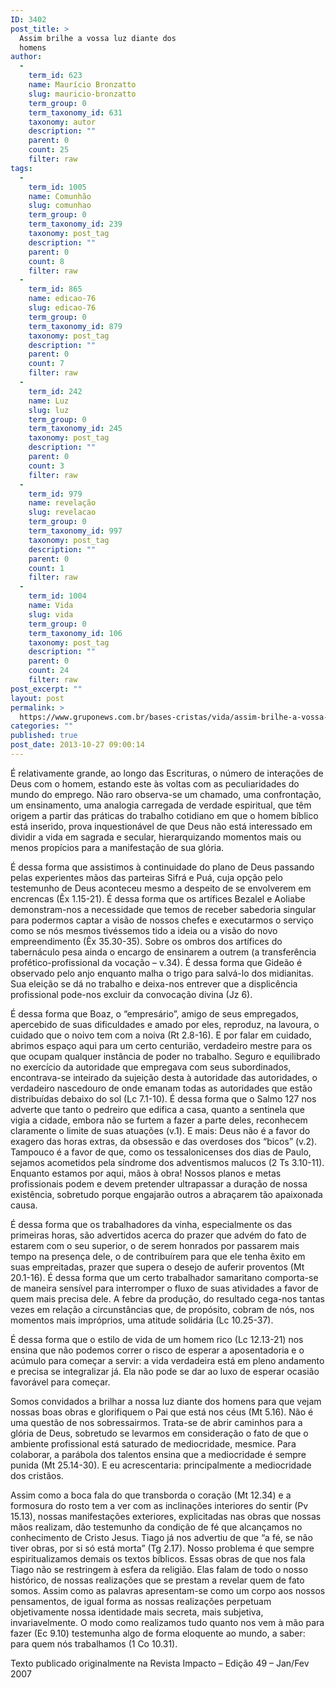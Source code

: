 ```yaml
---
ID: 3402
post_title: >
  Assim brilhe a vossa luz diante dos
  homens
author:
  - 
    term_id: 623
    name: Maurício Bronzatto
    slug: mauricio-bronzatto
    term_group: 0
    term_taxonomy_id: 631
    taxonomy: autor
    description: ""
    parent: 0
    count: 25
    filter: raw
tags:
  - 
    term_id: 1005
    name: Comunhão
    slug: comunhao
    term_group: 0
    term_taxonomy_id: 239
    taxonomy: post_tag
    description: ""
    parent: 0
    count: 8
    filter: raw
  - 
    term_id: 865
    name: edicao-76
    slug: edicao-76
    term_group: 0
    term_taxonomy_id: 879
    taxonomy: post_tag
    description: ""
    parent: 0
    count: 7
    filter: raw
  - 
    term_id: 242
    name: Luz
    slug: luz
    term_group: 0
    term_taxonomy_id: 245
    taxonomy: post_tag
    description: ""
    parent: 0
    count: 3
    filter: raw
  - 
    term_id: 979
    name: revelação
    slug: revelacao
    term_group: 0
    term_taxonomy_id: 997
    taxonomy: post_tag
    description: ""
    parent: 0
    count: 1
    filter: raw
  - 
    term_id: 1004
    name: Vida
    slug: vida
    term_group: 0
    term_taxonomy_id: 106
    taxonomy: post_tag
    description: ""
    parent: 0
    count: 24
    filter: raw
post_excerpt: ""
layout: post
permalink: >
  https://www.gruponews.com.br/bases-cristas/vida/assim-brilhe-a-vossa-luz-diante-dos-homens
categories: ""
published: true
post_date: 2013-10-27 09:00:14
---
```

É relativamente grande, ao longo das Escrituras, o número de interações de Deus com o homem, estando este às voltas com as peculiaridades do mundo do emprego. Não raro observa-se um chamado, uma confrontação, um ensinamento, uma analogia carregada de verdade espiritual, que têm origem a partir das práticas do trabalho cotidiano em que o homem bíblico está inserido, prova inquestionável de que Deus não está interessado em dividir a vida em sagrada e secular, hierarquizando momentos mais ou menos propícios para a manifestação de sua glória.

É dessa forma que assistimos à continuidade do plano de Deus passando pelas experientes mãos das parteiras Sifrá e Puá, cuja opção pelo testemunho de Deus aconteceu mesmo a despeito de se envolverem em encrencas (Êx 1.15-21). É dessa forma que os artífices Bezalel e Aoliabe demonstram-nos a necessidade que temos de receber sabedoria singular para podermos captar a visão de nossos chefes e executarmos o serviço como se nós mesmos tivéssemos tido a ideia ou a visão do novo empreendimento (Êx 35.30-35). Sobre os ombros dos artífices do tabernáculo pesa ainda o encargo de ensinarem a outrem (a transferência profético-profissional da vocação – v.34). É dessa forma que Gideão é observado pelo anjo enquanto malha o trigo para salvá-lo dos midianitas. Sua eleição se dá no trabalho e deixa-nos entrever que a displicência profissional pode-nos excluir da convocação divina (Jz 6).

É dessa forma que Boaz, o “empresário”, amigo de seus empregados, apercebido de suas dificuldades e amado por eles, reproduz, na lavoura, o cuidado que o noivo tem com a noiva (Rt 2.8-16). E por falar em cuidado, abrimos espaço aqui para um certo centurião, verdadeiro mestre para os que ocupam qualquer instância de poder no trabalho. Seguro e equilibrado no exercício da autoridade que empregava com seus subordinados, encontrava-se inteirado da sujeição desta à autoridade das autoridades, o verdadeiro nascedouro de onde emanam todas as autoridades que estão distribuídas debaixo do sol (Lc 7.1-10). É dessa forma que o Salmo 127 nos adverte que tanto o pedreiro que edifica a casa, quanto a sentinela que vigia a cidade, embora não se furtem a fazer a parte deles, reconhecem claramente o limite de suas atuações (v.1). E mais: Deus não é a favor do exagero das horas extras, da obsessão e das overdoses dos “bicos” (v.2). Tampouco é a favor de que, como os tessalonicenses dos dias de Paulo, sejamos acometidos pela síndrome dos adventismos malucos (2 Ts 3.10-11). Enquanto estamos por aqui, mãos à obra! Nossos planos e metas profissionais podem e devem pretender ultrapassar a duração de nossa existência, sobretudo porque engajarão outros a abraçarem tão apaixonada causa.

É dessa forma que os trabalhadores da vinha, especialmente os das primeiras horas, são advertidos acerca do prazer que advém do fato de estarem com o seu superior, o de serem honrados por passarem mais tempo na presença dele, o de contribuírem para que ele tenha êxito em suas empreitadas, prazer que supera o desejo de auferir proventos (Mt 20.1-16). É dessa forma que um certo trabalhador samaritano comporta-se de maneira sensível para interromper o fluxo de suas atividades a favor de quem mais precisa dele. A febre da produção, do resultado cega-nos tantas vezes em relação a circunstâncias que, de propósito, cobram de nós, nos momentos mais impróprios, uma atitude solidária (Lc 10.25-37).

É dessa forma que o estilo de vida de um homem rico (Lc 12.13-21) nos ensina que não podemos correr o risco de esperar a aposentadoria e o acúmulo para começar a servir: a vida verdadeira está em pleno andamento e precisa se integralizar já. Ela não pode se dar ao luxo de esperar ocasião favorável para começar.

Somos convidados a brilhar a nossa luz diante dos homens para que vejam nossas boas obras e glorifiquem o Pai que está nos céus (Mt 5.16). Não é uma questão de nos sobressairmos. Trata-se de abrir caminhos para a glória de Deus, sobretudo se levarmos em consideração o fato de que o ambiente profissional está saturado de mediocridade, mesmice. Para colaborar, a parábola dos talentos ensina que a mediocridade é sempre punida (Mt 25.14-30). E eu acrescentaria: principalmente a mediocridade dos cristãos.

Assim como a boca fala do que transborda o coração (Mt 12.34) e a formosura do rosto tem a ver com as inclinações interiores do sentir (Pv 15.13), nossas manifestações exteriores, explicitadas nas obras que nossas mãos realizam, dão testemunho da condição de fé que alcançamos no conhecimento de Cristo Jesus. Tiago já nos advertiu de que “a fé, se não tiver obras, por si só está morta” (Tg 2.17). Nosso problema é que sempre espiritualizamos demais os textos bíblicos. Essas obras de que nos fala Tiago não se restringem à esfera da religião. Elas falam de todo o nosso histórico, de nossas realizações que se prestam a revelar quem de fato somos. Assim como as palavras apresentam-se como um corpo aos nossos pensamentos, de igual forma as nossas realizações perpetuam objetivamente nossa identidade mais secreta, mais subjetiva, invariavelmente. O modo como realizamos tudo quanto nos vem à mão para fazer (Ec 9.10) testemunha algo de forma eloquente ao mundo, a saber: para quem nós trabalhamos (1 Co 10.31).
<p class="pebio">Texto publicado originalmente na Revista Impacto – Edição 49 – Jan/Fev 2007</p>